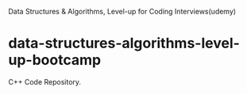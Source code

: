 Data Structures & Algorithms, Level-up for Coding Interviews(udemy)

# data-structures-algorithms-level-up-bootcamp
C++ Code Repository.
